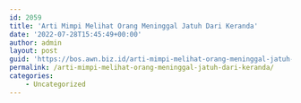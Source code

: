 ```yaml
---
id: 2059
title: 'Arti Mimpi Melihat Orang Meninggal Jatuh Dari Keranda'
date: '2022-07-28T15:45:49+00:00'
author: admin
layout: post
guid: 'https://bos.awn.biz.id/arti-mimpi-melihat-orang-meninggal-jatuh-dari-keranda/'
permalink: /arti-mimpi-melihat-orang-meninggal-jatuh-dari-keranda/
categories:
    - Uncategorized
---
```


